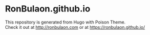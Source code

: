 # RonBulaon.github.io
This repository is generated from Hugo with Poison Theme. <br/>
Check it out at http://ronbulaon.com or at https://ronbulaon.github.io/

